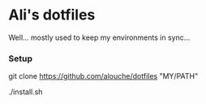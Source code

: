 # Ali's dotfiles

Well... mostly used to keep my environments in sync...

### Setup
git clone https://github.com/alouche/dotfiles "MY/PATH"

./install.sh
